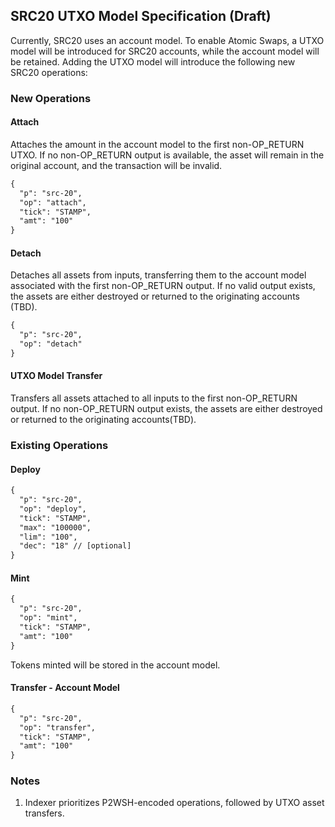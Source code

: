 ## SRC20 UTXO Model Specification (Draft)

Currently, SRC20 uses an account model. To enable Atomic Swaps, a UTXO model will be introduced for SRC20 accounts, while the account model will be retained. Adding the UTXO model will introduce the following new SRC20 operations:

### New Operations

#### Attach

Attaches the amount in the account model to the first non-OP_RETURN UTXO. If no non-OP_RETURN output is available, the asset will remain in the original account, and the transaction will be invalid.

```xml
{
  "p": "src-20",
  "op": "attach",
  "tick": "STAMP",
  "amt": "100"
}
```

#### Detach 

Detaches all assets from inputs, transferring them to the account model associated with the first non-OP_RETURN output.
If no valid output exists, the assets are either destroyed or returned to the originating accounts (TBD).

```xml
{
  "p": "src-20",
  "op": "detach"
}
```

#### UTXO Model Transfer 

Transfers all assets attached to all inputs to the first non-OP_RETURN output. If no non-OP_RETURN output exists, the assets are either destroyed or returned to the originating accounts(TBD).
### Existing Operations

#### Deploy

```xml
{
  "p": "src-20",
  "op": "deploy",
  "tick": "STAMP",
  "max": "100000",
  "lim": "100",
  "dec": "18" // [optional]
}
```

#### Mint

```xml
{
  "p": "src-20",
  "op": "mint",
  "tick": "STAMP",
  "amt": "100"
}
```

Tokens minted will be stored in the account model.

#### Transfer - Account Model

```xml
{
  "p": "src-20",
  "op": "transfer",
  "tick": "STAMP",
  "amt": "100"
}
```

### Notes
1. Indexer prioritizes P2WSH-encoded operations, followed by UTXO asset transfers.
